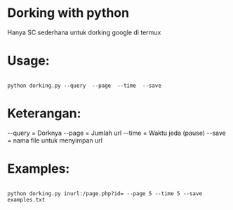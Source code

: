 # Dorking with python 
Hanya SC sederhana untuk dorking google di termux
# Usage:
<pre><code>
python dorking.py --query <DORK> --page <JUMLAH> --time <WAKTU> --save <FILE>
</code></pre>
# Keterangan: 
 --query = Dorknya
 --page = Jumlah url 
 --time = Waktu jeda (pause)
 --save = nama file untuk menyimpan url
# Examples:
<pre><code>
python dorking.py inurl:/page.php?id= --page 5 --time 5 --save examples.txt
</code></pre>
